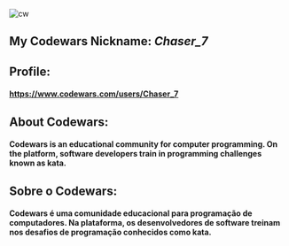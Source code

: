 ![cw](https://user-images.githubusercontent.com/60199339/192565416-0769af23-525d-4934-b3a3-788ebd18bbc7.png)

## My Codewars Nickname:  *Chaser_7*

## Profile: 

#### https://www.codewars.com/users/Chaser_7


 ## About Codewars: 

#### Codewars is an educational community for computer programming. On the platform, software developers train in programming challenges known as kata.

## Sobre o Codewars:

#### Codewars é uma comunidade educacional para programação de computadores. Na plataforma, os desenvolvedores de software treinam nos desafios de programação conhecidos como kata.